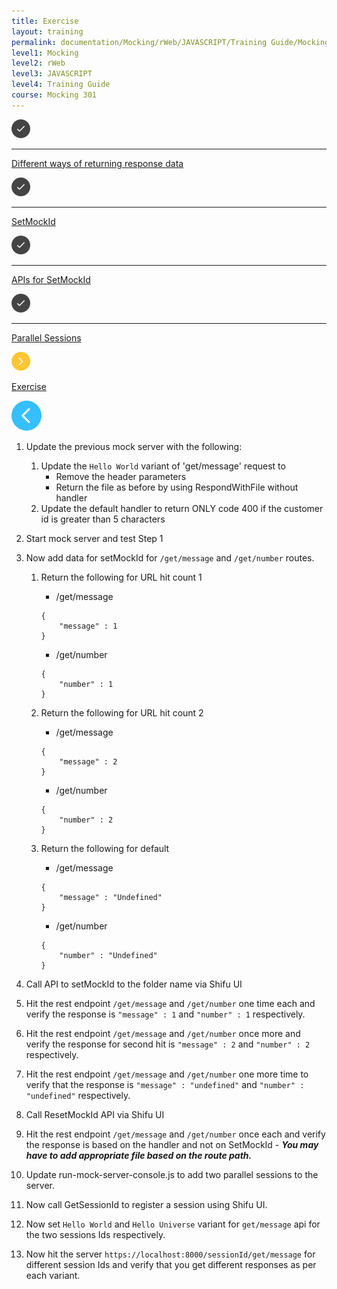 ```yaml
---
title: Exercise
layout: training
permalink: documentation/Mocking/rWeb/JAVASCRIPT/Training Guide/Mocking 301/Exercise
level1: Mocking
level2: rWeb
level3: JAVASCRIPT
level4: Training Guide
course: Mocking 301
---
```

<div class="sidebar">
<div class="training-doc-link">
<div class ="training-doc-link-left">
<img class="training-doc-link-left__img" src="/images/training/checked.png" srcset="/images/training/checked%402x.png 2x, /images/training/checked%403x.png 3x" /><hr class="training-doc-link-left__hr training-doc-link-left__hr-completed" /></div>
<p class="training-doc-link__text">
<a class="training-doc-link__text-completed" href="./Different ways of returning response data">Different ways of returning response data</a></p>
</div>
<div class="training-doc-link">
<div class ="training-doc-link-left">
<img class="training-doc-link-left__img" src="/images/training/checked.png" srcset="/images/training/checked%402x.png 2x, /images/training/checked%403x.png 3x" /><hr class="training-doc-link-left__hr training-doc-link-left__hr-completed" /></div>
<p class="training-doc-link__text">
<a class="training-doc-link__text-completed" href="./SetMockId">SetMockId</a></p>
</div>
<div class="training-doc-link">
<div class ="training-doc-link-left">
<img class="training-doc-link-left__img" src="/images/training/checked.png" srcset="/images/training/checked%402x.png 2x, /images/training/checked%403x.png 3x" /><hr class="training-doc-link-left__hr training-doc-link-left__hr-completed" /></div>
<p class="training-doc-link__text">
<a class="training-doc-link__text-completed" href="./APIs for SetMockId">APIs for SetMockId</a></p>
</div>
<div class="training-doc-link">
<div class ="training-doc-link-left">
<img class="training-doc-link-left__img" src="/images/training/checked.png" srcset="/images/training/checked%402x.png 2x, /images/training/checked%403x.png 3x" /><hr class="training-doc-link-left__hr training-doc-link-left__hr-completed" /></div>
<p class="training-doc-link__text">
<a class="training-doc-link__text-completed" href="./Parallel Sessions">Parallel Sessions</a></p>
</div>
<div class="training-doc-link">
<div class ="training-doc-link-left">
<img class="training-doc-link-left__img" src="/images/training/actived.png" srcset="/images/training/actived%402x.png 2x, /images/training/actived%403x.png 3x" /></div>
<p class="training-doc-link__text">
<a class="training-doc-link__text-current" href="./Exercise">Exercise</a></p>
</div>
</div>
<div class="training-doc-nav-btn">
<a href="./Parallel Sessions"><img src="/images/training/btn-left.png" srcset="/images/training/btn-left%402x.png 2x, /images/training/btn-left%403x.png 3x" /></a>
</div>
<div class="training-content markdown">
<ol>
<li><p>Update the previous mock server with the following:</p>
<ol>
<li>Update the <code>Hello World</code> variant of 'get/message' request to
<ul>
<li>Remove the header parameters</li>
<li>Return the file as before by using RespondWithFile without handler</li>
</ul></li>
<li>Update the default handler to return ONLY code 400 if the customer id is greater than 5 characters</li>
</ol></li>
<li><p>Start mock server and test Step 1</p></li>
<li><p>Now add data for setMockId for <code>/get/message</code> and <code>/get/number</code> routes.</p>
<ol>
<li><p>Return the following for URL hit count 1</p>
<ul>
<li>/get/message</li>
</ul>
<pre><code class="language-json">{
    &quot;message&quot; : 1
}
</code></pre>
<ul>
<li>/get/number</li>
</ul>
<pre><code class="language-json">{
    &quot;number&quot; : 1
}
</code></pre></li>
<li><p>Return the following for URL hit count 2</p>
<ul>
<li>/get/message</li>
</ul>
<pre><code class="language-json">{
    &quot;message&quot; : 2
}
</code></pre>
<ul>
<li>/get/number</li>
</ul>
<pre><code class="language-json">{
    &quot;number&quot; : 2
}
</code></pre></li>
<li><p>Return the following for default</p>
<ul>
<li>/get/message</li>
</ul>
<pre><code class="language-json">{
    &quot;message&quot; : &quot;Undefined&quot;
}
</code></pre>
<ul>
<li>/get/number</li>
</ul>
<pre><code class="language-json">{
    &quot;number&quot; : &quot;Undefined&quot;
}
</code></pre></li>
</ol></li>
<li><p>Call API to setMockId to the folder name via Shifu UI</p></li>
<li><p>Hit the rest endpoint <code>/get/message</code> and <code>/get/number</code> one time each and verify the response is <code>&quot;message&quot; : 1</code> and <code>&quot;number&quot; : 1</code> respectively.</p></li>
<li><p>Hit the rest endpoint <code>/get/message</code> and <code>/get/number</code> once more and verify the response for second hit is <code>&quot;message&quot; : 2</code> and <code>&quot;number&quot; : 2</code> respectively.</p></li>
<li><p>Hit the rest endpoint <code>/get/message</code> and <code>/get/number</code> one more time to verify that the response is <code>&quot;message&quot; : &quot;undefined&quot;</code> and <code>&quot;number&quot; : &quot;undefined&quot;</code> respectively.</p></li>
<li><p>Call ResetMockId API via Shifu UI</p></li>
<li><p>Hit the rest endpoint <code>/get/message</code> and <code>/get/number</code> once each and verify the response is based on the handler and not on SetMockId - <strong><em>You may have to add appropriate file based on the route path.</em></strong></p></li>
<li><p>Update run-mock-server-console.js to add two parallel sessions to the server.</p></li>
<li><p>Now call GetSessionId to register a session using Shifu UI.</p></li>
<li><p>Now set <code>Hello World</code> and <code>Hello Universe</code> variant for <code>get/message</code> api for the two sessions Ids respectively.</p></li>
<li><p>Now hit the server <code>https://localhost:8000/sessionId/get/message</code> for different session Ids and verify that you get different responses as per each variant.</p></li>
</ol>
</div>
<div class="training-doc-nav-btn">
</div>
